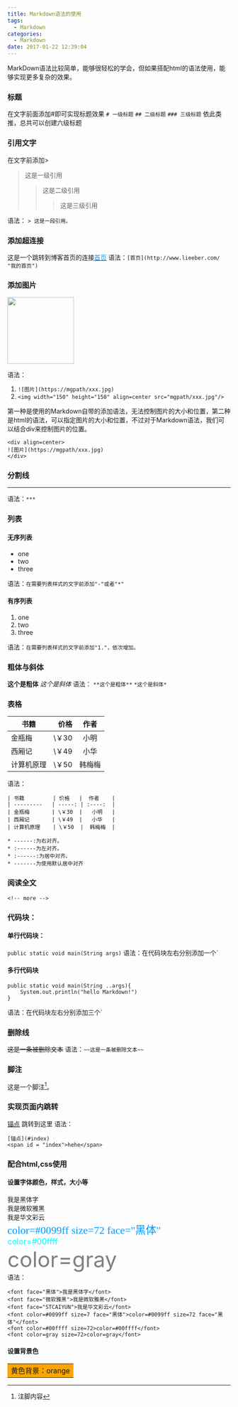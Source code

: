 ```yaml
---
title: Markdown语法的使用
tags:
  - Markdown
categories:
  - Markdown
date: 2017-01-22 12:39:04
---
```

MarkDown语法比较简单，能够很轻松的学会，但如果搭配html的语法使用，能够实现更多复杂的效果。

### 标题

在文字前面添加#即可实现标题效果
`# 一级标题`
`## 二级标题`
`### 三级标题`
依此类推，总共可以创建六级标题

<!-- more -->

### 引用文字
在文字前添加>
> 这是一级引用
>>这是二级引用
>>> 这是三级引用

语法：
`> 这是一段引用。`

### 添加超连接

这是一个跳转到博客首页的连接[<font color=#0099ff>首页</font>](http://www.lieeber.com/ "我的首页")
语法：`[首页](http://www.lieeber.com/ "我的首页")`


### 添加图片

<img width="150" height="150" align=center src="http://www.lieeber.com/images/lieeber.jpg"/>

语法：
1. `![图片](https://mgpath/xxx.jpg)`
2. `<img width="150" height="150" align=center src="mgpath/xxx.jpg"/>`

第一种是使用的Markdown自带的添加语法，无法控制图片的大小和位置，第二种是html的语法，可以指定图片的大小和位置，不过对于Markdown语法，我们可以结合div来控制图片的位置。

```
<div align=center>
![图片](https://mgpath/xxx.jpg)
</div>
```

### 分割线
***
语法：`***`

### 列表

#### 无序列表
- one
- two
- three

语法：`在需要列表样式的文字前添加"-"或者"*"`

#### 有序列表
1. one
2. two
3. three

语法：`在需要列表样式的文字前添加"1."，依次增加。`

### 粗体与斜体
**这个是粗体**
*这个是斜体*
语法：
`**这个是粗体**`
`*这个是斜体*`

### 表格

| 书籍         | 价格   |  作者    |
| ---------   | -----: | :----:  |
| 金瓶梅       | \￥30  |   小明   |
| 西厢记       | \￥49  |   小华   |
| 计算机原理    | \￥50  |  韩梅梅  |

语法：
```
| 书籍         | 价格   |  作者    |
| ---------   | -----: | :----:  |
| 金瓶梅       | \￥30  |   小明   |
| 西厢记       | \￥49  |   小华   |
| 计算机原理    | \￥50  |  韩梅梅  |

* ------:为右对齐。 
* :------为左对齐。 
* :------:为居中对齐。 
* -------为使用默认居中对齐
```

### 阅读全文
`<!-- more -->`

### 代码块：

#### 单行代码块：
`public static void main(String args)`
语法：在代码块左右分别添加一个&acute;

#### 多行代码块
```
public static void main(String ..args){
    System.out.println("hello Markdown!")
}
```
语法：在代码块左右分别添加三个&acute;

### 删除线
~~这是一条被删除文本~~
语法：`~~这是一条被删除文本~~`

### 脚注
这是一个脚注[^1]。

### 实现页面内跳转
[锚点](#index)
<span id = "index">跳转到这里</span>
语法：
```
[锚点](#index)
<span id = "index">hehe</span>
```

### 配合html,css使用
#### 设置字体颜色，样式，大小等
<font face="黑体">我是黑体字</font></br>
<font face="微软雅黑">我是微软雅黑</font></br>
<font face="STCAIYUN">我是华文彩云</font></br>
<font color=#0099ff size=5 face="黑体">color=#0099ff size=72 face="黑体"</font></br>
<font color=#00ffff size=4>color=#00ffff</font></br>
<font color=gray size=10>color=gray</font></br>
语法：
```
<font face="黑体">我是黑体字</font>
<font face="微软雅黑">我是微软雅黑</font>
<font face="STCAIYUN">我是华文彩云</font>
<font color=#0099ff size=7 face="黑体">color=#0099ff size=72 face="黑体"</font>
<font color=#00ffff size=72>color=#00ffff</font>
<font color=gray size=72>color=gray</font>
```
#### 设置背景色
<table><tr><td bgcolor=orange>黄色背景：orange</td></tr></table>


[^1]: 注脚内容